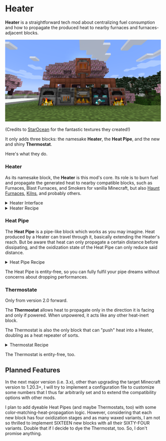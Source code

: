 # Heater

**Heater** is a straightforward tech mod about centralizing fuel consumption and how to propagate the produced heat to nearby furnaces and furnaces-adjacent blocks.

![Heater Showcase](img/Heater_Showcase_1.png)

(Credits to [StarOcean](https://github.com/0Starocean0) for the fantastic textures they created!)

It only adds three blocks: the namesake **Heater**, the **Heat Pipe**, and the new and shiny **Thermostat**.

Here's what they do.

### Heater

As its namesake block, the **Heater** is this mod's core. Its role is to burn fuel and propagate the generated heat to nearby compatible blocks, such as Furnaces, Blast Furnaces, and Smokers for vanilla Minecraft, but also [Haunt Furnaces](https://modrinth.com/mod/haunt-furnace), [Kilns](https://modrinth.com/mod/embers-kiln), and probably others.

<details>
<summary>Heater Interface</summary>

![Heater Interface](img/Heater_Screen.png)

</details>

<details>
<summary>Heater Recipe</summary>

![Heater Recipe](img/Heater_Recipe.png)

</details>

### Heat Pipe

The **Heat Pipe** is a pipe-like block which works as you may imagine. Heat produced by a Heater can travel through it, basically extending the Heater's reach. But be aware that heat can only propagate a certain distance before dissipating, and the oxidization state of the Heat Pipe can only reduce said distance.

<details>
<summary>Heat Pipe Recipe</summary>

![Heat Pipe Recipe](img/Heat_Pipe_Recipe.png)

</details>

The Heat Pipe is entity-free, so you can fully fulfil your pipe dreams without concerns about dropping performances.

### Thermostate

Only from version 2.0 forward.

The **Thermostat** allows heat to propagate only in the direction it is facing and only if powered. When unpowered, it acts like any other heat-inert block.

The Thermostat is also the only block that can "push" heat into a Heater, doubling as a heat repeater of sorts.

<details>
<summary>Thermostat Recipe</summary>

![Thermostat Recipe](img/Thermostat_Recipe.png)

</details>

The Thermostat is entity-free, too.

## Planned Features

In the next major version (i.e. 3.x), other than upgrading the target Minecraft version to 1.20.3+, I will try to implement a configuration file to customize some numbers that I thus far arbitrarily set and to extend the compatibility options with other mods.

I plan to add dyeable Heat Pipes (and maybe Thermostats, too) with some color-matching-heat-propagation logic. However, considering that each new block has four oxidization stages and as many waxed variants, I am not so thrilled to implement SIXTEEN new blocks with all their SIXTY-FOUR variants. Double that if I decide to dye the Thermostat, too. So, I don't promise anything.
